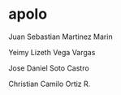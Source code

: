 # apolo

Juan Sebastian Martinez Marin

Yeimy Lizeth Vega Vargas

Jose Daniel Soto Castro

Christian Camilo Ortiz R.
